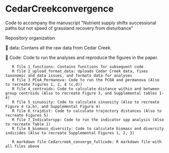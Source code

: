 # CedarCreekconvergence
Code to accompany the manuscript "Nutrient supply shifts successional paths but not speed of grassland recovery from disturbance"

Repository organization

📁 data: Contans all the raw data from Cedar Creek. 
       

📁 Code: Code to run the analyses and reproduce the figures in the paper. 

       R file 1_functions: Contains functions for subsequent code
       R file 2_upload_format_data: Uploads Cedar Creek data, fixes taxonomic and data issues, and formats data for analyses
       R file 3_PCoA_Permanova: Code to run the PCOA and permanova (Also to recreate Figures 1, 2, 4 (c,d)) 
       R file 4_centroids: Code to calculate distance within and between group centroids (Also to recreate Figure 3, and Supplemental tables 1-4) 
       R file 5_sinuosity: Code to calculate sinuosity (Also to recreate Figure 4 (a,b), and Supplemental Figure 4)  
       R file 6_trajdist: Code to calculate trajectory distances (Also to recreate Figures 5) 
       R file 7_Indicatorspp: Code to run the indicator spp analysis (Also to recreate Table 1) 
       R file 8_biomass_diversity: Code to calculate biomass and diversity indicides (Also to recreate Supplemental Figures 1, 2, 3) 
       
       R markdown file Cedarcreek_converge_fullcode: R markdown file with all files above
